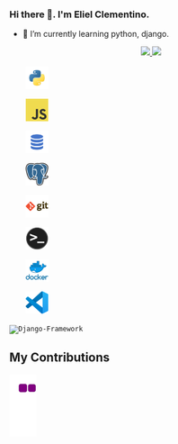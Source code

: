 ### Hi there 👋. I'm Eliel Clementino.

<!--
- 🔭 I’m currently working on Buser
- 🌱 I’m currently learning ...
- 📫 How to reach me: ...
-->
- 🌱 I’m currently learning python, django.

<div align="center" display:'inline'>
  <a href="https://github.com/ElielClementino">
    <img height="180em" src="https://github-readme-stats.vercel.app/api?username=ElielClementino&show_icons=true&theme=aura&include_all_commits=true&count_private=true"/>
    <img height="180em" src="https://github-readme-stats.vercel.app/api/top-langs/?username=ElielClementino&hide=Jupyter%20Notebook,Java,CSS,Jinja,Shell,Makefile,Mako&langs_count=5&layout=compact&theme=aura"/>
  </a>
</div>
<div style='display:inline-block'>
<code>
    <img align="center" height="40" alt="Python" src="https://raw.githubusercontent.com/github/explore/80688e429a7d4ef2fca1e82350fe8e3517d3494d/topics/python/python.png" />
</code>
<code>
    <img align="center" height="40" alt="Javascript" src="https://raw.githubusercontent.com/github/explore/80688e429a7d4ef2fca1e82350fe8e3517d3494d/topics/javascript/javascript.png" />
</code>
<code>
    <img align="center" height="40" alt="SQL" src="https://raw.githubusercontent.com/github/explore/80688e429a7d4ef2fca1e82350fe8e3517d3494d/topics/sql/sql.png" />
</code>
<code>
    <img align="center" height="40" alt="Postgres" src="https://raw.githubusercontent.com/github/explore/80688e429a7d4ef2fca1e82350fe8e3517d3494d/topics/postgresql/postgresql.png" />
</code>
<code>
    <img align="center" height="40" alt="Git" src="https://raw.githubusercontent.com/github/explore/80688e429a7d4ef2fca1e82350fe8e3517d3494d/topics/git/git.png" />
</code>
<code>
    <img align="center" height="40" alt="Bash" src="https://raw.githubusercontent.com/github/explore/80688e429a7d4ef2fca1e82350fe8e3517d3494d/topics/terminal/terminal.png" />
</code>
<code>
    <img align="center" height="40" alt="Docker" src="https://raw.githubusercontent.com/github/explore/80688e429a7d4ef2fca1e82350fe8e3517d3494d/topics/docker/docker.png" />
</code>
<code>
    <img align="center" height="40" alt="Visual Studio Code" src="https://raw.githubusercontent.com/github/explore/80688e429a7d4ef2fca1e82350fe8e3517d3494d/topics/visual-studio-code/visual-studio-code.png" />
</code>
<code>
<img align="center" height='40' alt='Django-Framework' src="https://img.shields.io/badge/Django-092E20?style=for-the-badge&logo=django&logoColor=green" >
</code>
</div>

## My Contributions
   ![snake gif](https://github.com/ElielClementino/ElielClementino/blob/output/github-contribution-grid-snake.gif)



